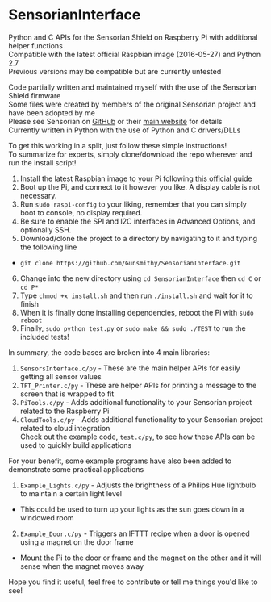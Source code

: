 # SensorianInterface
Python and C APIs for the Sensorian Shield on Raspberry Pi with additional helper functions  
Compatible with the latest official Raspbian image (2016-05-27) and Python 2.7  
Previous versions may be compatible but are currently untested  

Code partially written and maintained myself with the use of the Sensorian Shield firmware  
Some files were created by members of the original Sensorian project and have been adopted by me  
Please see Sensorian on [GitHub](https://github.com/sensorian) or their [main website](http://sensorian.io/) for details  
Currently written in Python with the use of Python and C drivers/DLLs  

To get this working in a split, just follow these simple instructions!  
To summarize for experts, simply clone/download the repo wherever and run the install script!  

1. Install the latest Raspbian image to your Pi following [this official guide](https://www.raspberrypi.org/documentation/installation/installing-images/)  
2. Boot up the Pi, and connect to it however you like. A display cable is not necessary.  
3. Run `sudo raspi-config` to your liking, remember that you can simply boot to console, no display required.  
4. Be sure to enable the SPI and I2C interfaces in Advanced Options, and optionally SSH.   
5. Download/clone the project to a directory by navigating to it and typing the following line  
  * `git clone https://github.com/Gunsmithy/SensorianInterface.git`  
6. Change into the new directory using `cd SensorianInterface` then `cd C` or `cd P*`  
7. Type `chmod +x install.sh` and then run `./install.sh` and wait for it to finish  
8. When it is finally done installing dependencies, reboot the Pi with `sudo reboot`  
9. Finally, `sudo python test.py` or `sudo make && sudo ./TEST` to run the included tests!  

In summary, the code bases are broken into 4 main libraries:  
1. `SensorsInterface.c/py` - These are the main helper APIs for easily getting all sensor values  
2. `TFT_Printer.c/py` - These are helper APIs for printing a message to the screen that is wrapped to fit  
3. `PiTools.c/py` - Adds additional functionality to your Sensorian project related to the Raspberry Pi  
4. `CloudTools.c/py` - Adds additional functionality to your Sensorian project related to cloud integration  
Check out the example code, `test.c/py`, to see how these APIs can be used to quickly build applications  

For your benefit, some example programs have also been added to demonstrate some practical applications  
1. `Example_Lights.c/py` - Adjusts the brightness of a Philips Hue lightbulb to maintain a certain light level  
  * This could be used to turn up your lights as the sun goes down in a windowed room  
2. `Example_Door.c/py` - Triggers an IFTTT recipe when a door is opened using a magnet on the door frame  
  * Mount the Pi to the door or frame and the magnet on the other and it will sense when the magnet moves away  

Hope you find it useful, feel free to contribute or tell me things you'd like to see!